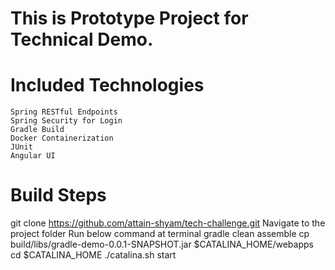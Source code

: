 # This is Prototype Project for Technical Demo.
# Included Technologies
    Spring RESTful Endpoints
    Spring Security for Login
    Gradle Build
    Docker Containerization
    JUnit
    Angular UI

# Build Steps
  git clone https://github.com/attain-shyam/tech-challenge.git
  Navigate to the project folder
  Run below command at terminal
     gradle clean assemble
     cp build/libs/gradle-demo-0.0.1-SNAPSHOT.jar $CATALINA_HOME/webapps
     cd $CATALINA_HOME
     ./catalina.sh start


  

